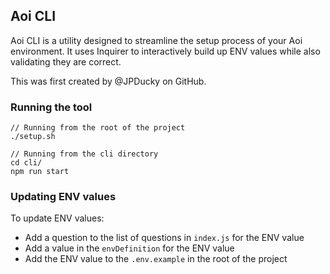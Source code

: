 ## Aoi CLI

Aoi CLI is a utility designed to streamline the setup process of your Aoi environment.
It uses Inquirer to interactively build up ENV values while also validating they are correct.

This was first created by @JPDucky on GitHub.

### Running the tool

```
// Running from the root of the project
./setup.sh
```

```
// Running from the cli directory
cd cli/
npm run start
```

### Updating ENV values

To update ENV values:

- Add a question to the list of questions in `index.js` for the ENV value
- Add a value in the `envDefinition` for the ENV value
- Add the ENV value to the `.env.example` in the root of the project
